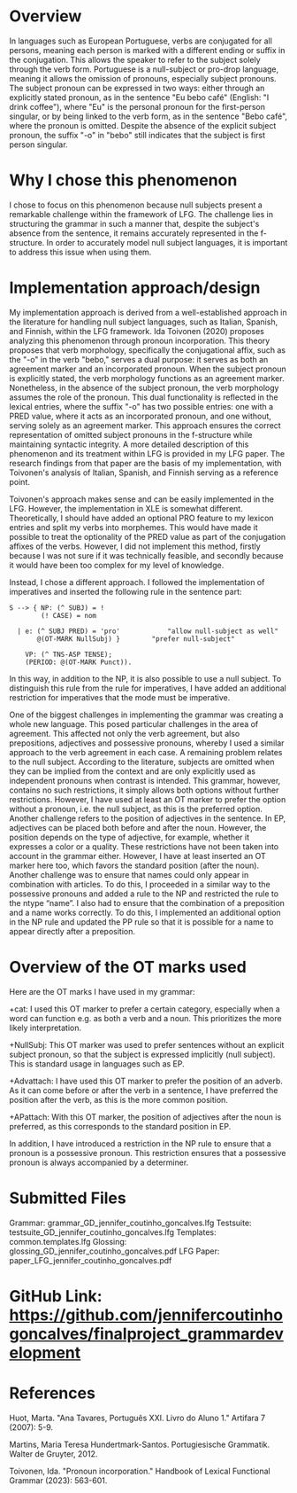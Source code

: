 # Overview 
In languages such as European Portuguese, verbs are conjugated for all persons, meaning each person is marked with a different ending or suffix in the conjugation. This allows the speaker to refer to the subject solely through the verb form. Portuguese is a null-subject or pro-drop language, meaning it allows the omission of pronouns, especially subject pronouns. The subject pronoun can be expressed in two ways: either through an explicitly stated pronoun, as in the sentence "Eu bebo café" (English: "I drink coffee"), where "Eu" is the personal pronoun for the first-person singular, or by being linked to the verb form, as in the sentence "Bebo café", where the pronoun is omitted. Despite the absence of the explicit subject pronoun, the suffix "-o" in "bebo" still indicates that the subject is first person singular. 


# Why I chose this phenomenon
I chose to focus on this phenomenon because null subjects present a remarkable challenge within the framework of LFG. The challenge lies in structuring the grammar in such a manner that, despite the subject's absence from the sentence, it remains accurately represented in the f-structure. In order to accurately model null subject languages, it is important to address this issue when using them.


# Implementation approach/design 
My implementation approach is derived from a well-established approach in the literature for handling null subject languages, such as Italian, Spanish, and Finnish, within the LFG framework. Ida Toivonen (2020) proposes analyzing this phenomenon through pronoun incorporation. This theory proposes that verb morphology, specifically the conjugational affix, such as the "-o" in the verb "bebo," serves a dual purpose: it serves as both an agreement marker and an incorporated pronoun. When the subject pronoun is explicitly stated, the verb morphology functions as an agreement marker. Nonetheless, in the absence of the subject pronoun, the verb morphology assumes the role of the pronoun. This dual functionality is reflected in the lexical entries, where the suffix "-o" has two possible entries: one with a PRED value, where it acts as an incorporated pronoun, and one without, serving solely as an agreement marker. This approach ensures the correct representation of omitted subject pronouns in the f-structure while maintaining syntactic integrity. A more detailed description of this phenomenon and its treatment within LFG is provided in my LFG paper. The research findings from that paper are the basis of my implementation, with Toivonen's analysis of Italian, Spanish, and Finnish serving as a reference point.








Toivonen's approach makes sense and can be easily implemented in the LFG. However, the implementation in XLE  is somewhat different. Theoretically, I should have added an optional PRO feature to my lexicon entries and split my verbs into morphemes. This would have made it possible to treat the optionality of the PRED value as part of the conjugation affixes of the verbs. However, I did not implement this method, firstly because I was not sure if it was technically feasible, and secondly because it would have been too complex for my level of knowledge.

Instead, I chose a different approach. I followed the implementation of imperatives and inserted the following rule in the sentence part:


    S --> { NP: (^ SUBJ) = !
	        (! CASE) = nom
     
      | e: (^ SUBJ PRED) = 'pro'			"allow null-subject as well"	
      	   @(OT-MARK NullSubj) }		"prefer null-subject"
          
      	VP: (^ TNS-ASP TENSE);		
 	    (PERIOD: @(OT-MARK Punct)).


In this way, in addition to the NP, it is also possible to use a null subject.
To distinguish this rule from the rule for imperatives, I have added an additional restriction for imperatives that the mode must be imperative.

One of the biggest challenges in implementing the grammar was creating a whole new language. This posed particular challenges in the area of agreement. This affected not only the verb agreement, but also prepositions, adjectives and possessive pronouns, whereby I used a similar approach to the verb agreement in each case.
A remaining problem relates to the null subject. According to the literature, subjects are omitted when they can be implied from the context and are only explicitly used as independent pronouns when contrast is intended. This grammar, however, contains no such restrictions, it simply allows both options without further restrictions. However, I have used at least an OT marker to prefer the option without a pronoun, i.e. the null subject, as this is the preferred option.
Another challenge refers to the position of adjectives in the sentence. In EP, adjectives can be placed both before and after the noun. However, the position depends on the type of adjective, for example, whether it expresses a color or a quality. These restrictions have not been taken into account in the grammar either. However, I have at least inserted an OT marker here too, which favors the standard position (after the noun).
Another challenge was to ensure that names could only appear in combination with articles. To do this, I proceeded in a similar way to the possessive pronouns and added a rule to the NP and restricted the rule to the ntype “name”. I also had to ensure that the combination of a preposition and a name works correctly. To do this, I implemented an additional option in the NP rule and updated the PP rule so that it is possible for a name to appear directly after a preposition.



# Overview of the OT marks used

Here are the OT marks I have used in my grammar:

+cat: I used this OT marker to prefer a certain category, especially when a word can function e.g. as both a verb and a noun. This prioritizes the more likely interpretation.

+NullSubj: This OT marker was used to prefer sentences without an explicit subject pronoun, so that the subject is expressed implicitly (null subject). This is standard usage in languages such as EP. 

+Advattach: I have used this OT marker to prefer the position of an adverb. As it can come before or after the verb in a sentence, I have preferred the position after the verb, as this is the more common position.

+APattach: With this OT marker, the position of adjectives after the noun is preferred, as this corresponds to the standard position in EP.

In addition, I have introduced a restriction in the NP rule to ensure that a pronoun is a possessive pronoun. This restriction ensures that a possessive pronoun is always accompanied by a determiner.

# Submitted Files

Grammar: grammar_GD_jennifer_coutinho_goncalves.lfg
Testsuite: testsuite_GD_jennifer_coutinho_goncalves.lfg
Templates: common.templates.lfg
Glossing: glossing_GD_jennifer_coutinho_goncalves.pdf
LFG Paper: paper_LFG_jennifer_coutinho_goncalves.pdf

# GitHub Link: https://github.com/jennifercoutinhogoncalves/finalproject_grammardevelopment

# References 

Huot, Marta. "Ana Tavares, Português XXI. Livro do Aluno 1." Artifara 7 (2007): 5-9.

Martins, Maria Teresa Hundertmark-Santos. Portugiesische Grammatik. Walter de Gruyter, 2012.

Toivonen, Ida. "Pronoun incorporation." Handbook of Lexical Functional Grammar (2023): 563-601.


